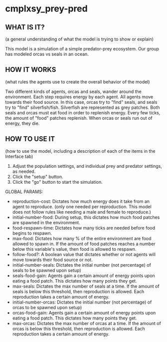 # cmplxsy_prey-pred

## WHAT IS IT?

(a general understanding of what the model is trying to show or explain)

This model is a simulation of a simple predator-prey ecosystem. Our group has modeled orcas vs seals in an ocean.

## HOW IT WORKS

(what rules the agents use to create the overall behavior of the model)

Two different kinds of agents, orcas and seals, wander around the environment. Each step requires energy by each agent. All agents move towards their food source. In this case, orcas try to "find" seals, and seals try to "find" silverfish/fish. Silverfish are represented as grey patches. Both seals and orcas must eat food in order to replenish energy. Every few ticks, the amount of "food" patches replenish. When orcas or seals run out of energy, they die. 

## HOW TO USE IT

(how to use the model, including a description of each of the items in the Interface tab)

1. Adjust the population settings, and individual prey and predator settings, as needed. 
2. Click the "setup" button.
2. Click the "go" button to start the simulation.

GLOBAL PARAMS:
- reproduction-cost: Dictates how much energy does it take from an agent to reproduce. (only one needed per reproduction. This model does not follow rules like needing a male and female to reproduce.)
- initial-number-food: During setup, this dictates how much food patches are spawned in the environment.
- food-respawn-time: Dictates how many ticks are needed before food begins to respawn.
- max-food: Dictates how many % of the entire environment are food allowed to spawn in. If the amount of food patches reaches a number below this variable's value, then food is allowed to respawn.
- follow-food?: A boolean value that dictates whether or not agents will move towards their food source or not.
- initial-number-seals: Dictates the initial number (not percentage) of seals to be spawned upon setup)
- seals-food-gain: Agents gain a certain amount of energy points upon eating a food patch. This dictates how many points they get.
- max-seals: Dictates the max number of seals at a time. If the amount of seals is below this threshold, then reproduction is allowed. Each reproduction takes a certain amount of energy.
- initial-number-orcas: Dictates the initial number (not percentage) of orcas to be spawned upon setup)
- orcas-food-gain: Agents gain a certain amount of energy points upon eating a food patch. This dictates how many points they get.
- max-orcas: Dictates the max number of orcas at a time. If the amount of orcas is below this threshold, then reproduction is allowed. Each reproduction takes a certain amount of energy.
